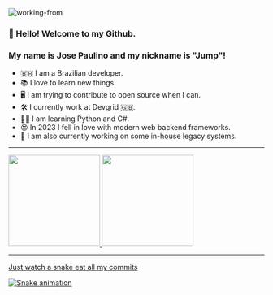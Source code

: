 ![working-from](https://github.com/jspaulino/jspaulino/assets/5365775/c83cdc63-4937-43b7-b1cd-af6c03971bc6)  

### 👋 Hello! Welcome to my Github.
### My name is Jose Paulino and my nickname is "Jump"!

- 🇧🇷 I am a Brazilian developer.
- 📚 I love to learn new things.
- 🖥️ I am trying to contribute to open source when I can.
- 🛠️ I currently work at Devgrid 🇬🇧. 
- 👨‍🎓 I am learning Python and C#. 
- 😍 In 2023 I fell in love with modern web backend frameworks. 
- 🤖 I am also currently working on some in-house legacy systems.
---
<div>
<a href="https://github.com/jspaulino">
<img height="180em" src="https://github-readme-stats.vercel.app/api/top-langs/?username=jspaulino&layout=compact&langs_count=7&theme=dracula"/>
<img height="180em" src="https://github-readme-stats.vercel.app/api?username=jspaulino&show_icons=true&theme=dracula&include_all_commits=true&count_private=true"/>
</div>
  
---

  Just watch a snake eat all my commits
  
![Snake animation](https://github.com/jspaulino/jspaulino/blob/output/github-contribution-grid-snake.svg)



